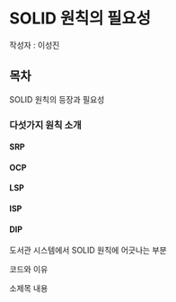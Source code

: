 # SOLID 원칙의 필요성
작성자 : 이성진

## 목차 
SOLID 원칙의 등장과 필요성

### 다섯가지 원칙 소개

#### SRP


#### OCP

#### LSP

#### ISP

#### DIP

도서관 시스템에서 SOLID 원칙에 어긋나는 부분

코드와 이유

소제목
내용